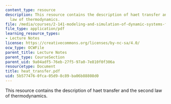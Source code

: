 ```yaml
---
content_type: resource
description: This resource contains the description of haet transfer and the second
  law of thermodynamics.
file: /media/courses/2-141-modeling-and-simulation-of-dynamic-systems-fall-2006/5b5774760fca05d98c89ba06b88808d0_heat_transfer.pdf
file_type: application/pdf
learning_resource_types:
- Lecture Notes
license: https://creativecommons.org/licenses/by-nc-sa/4.0/
ocw_type: OCWFile
parent_title: Lecture Notes
parent_type: CourseSection
parent_uid: 9a04adf5-76eb-27f5-97a0-7e810f0f306a
resourcetype: Document
title: heat_transfer.pdf
uid: 5b577476-0fca-05d9-8c89-ba06b88808d0
---
```

This resource contains the description of haet transfer and the second law of thermodynamics.